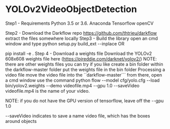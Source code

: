 # YOLOv2VideoObjectDetection


Step1 - Requirements
Python 3.5 or 3.6. Anaconda 
Tensorflow
openCV 

Step2 - Download the Darkflow repo
https://github.com/thtrieu/darkflow
extract the files somewhere locally
Step3 - Build the library
open an cmd window and type
python setup.py build_ext --inplace
OR

pip install -e .
Step 4 - Download a weights file
Download the YOLOv2 608x608 weights file here (https://pjreddie.com/darknet/yolov2/)
NOTE: there are other weights files you can try if you like
create a bin folder within the darkflow-master folder
put the weights file in the bin folder
Processing a video file
move the video file into the ``darkflow-master```
from there, open a cmd window
use the command
python flow --model cfg/yolo.cfg --load bin/yolov2.weights --demo videofile.mp4 --gpu 1.0 --saveVideo
videofile.mp4 is the name of your video.

NOTE: if you do not have the GPU version of tensorflow, leave off the --gpu 1.0

--saveVideo indicates to save a name video file, which has the boxes around objects
